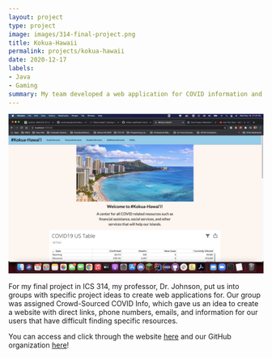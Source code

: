 ```yaml
---
layout: project
type: project
image: images/314-final-project.png
title: Kokua-Hawaii
permalink: projects/kokua-hawaii
date: 2020-12-17
labels:
- Java
- Gaming
summary: My team developed a web application for COVID information and resources.
---
```


<img class="ui medium right floated rounded image" src="/images/314-final-project.png">

For my final project in ICS 314, my professor, Dr. Johnson, put us into groups with specific project ideas to create web applications for. Our group was assigned Crowd-Sourced COVID Info, which gave us an idea to create a website with direct links, phone numbers, emails, and information for our users that have difficult finding specific resources.

You can access and click through the website [here](https://http://104.236.11.85/#/) and our GitHub organization [here](https://github.com/covid-kokua)!
